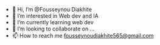 - 👋 Hi, I’m @Fousseynou Diakhite 
- 👀 I’m interested in Web dev and IA 
- 🌱 I’m currently learning web dev
- 💞️ I’m looking to collaborate on ...
- 📫 How to reach me fousseynoudiakhite565@gmail.com

<!---
FousseynouDiakhite/FousseynouDiakhite is a ✨ special ✨ repository because its `README.md` (this file) appears on your GitHub profile.
You can click the Preview link to take a look at your changes.
--->
